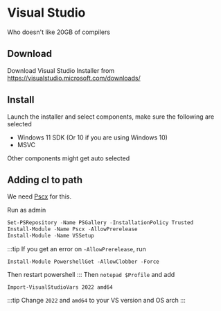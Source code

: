 # Visual Studio
Who doesn't like 20GB of compilers

## Download
Download Visual Studio Installer from https://visualstudio.microsoft.com/downloads/

## Install
Launch the installer and select components, make sure the following are selected
- Windows 11 SDK (Or 10 if you are using Windows 10)
- MSVC

Other components might get auto selected

## Adding cl to path
We need [Pscx](https://www.powershellgallery.com/packages/Pscx) for this.

Run as admin
```powershell
Set-PSRepository -Name PSGallery -InstallationPolicy Trusted
Install-Module -Name Pscx -AllowPrerelease
Install-Module -Name VSSetup
```
:::tip
If you get an error on `-AllowPrerelease`, run
```
Install-Module PowershellGet -AllowClobber -Force
```
Then restart powershell
:::
Then `notepad $Profile` and add
```
Import-VisualStudioVars 2022 amd64
```
:::tip
Change `2022` and `amd64` to your VS version and OS arch
:::
